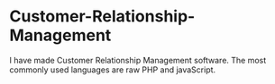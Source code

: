 # Customer-Relationship-Management
I have made Customer Relationship Management software. The most commonly used languages are raw PHP and javaScript.
